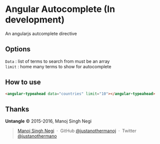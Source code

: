 Angular Autocomplete (In development)
====================

An angularjs autcomplete directive

Options
-------

`Data` : list of terms to search from must be an array 
<br>
`limit` : home many terms to show for autocomplete

How to use
----------

~~~ html
<angular-typeahead data="countries" limit="10"></angular-typeahead>
~~~


Thanks
------

**Untangle** © 2015-2016, Manoj Singh Negi

> [Manoj Singh Negi](http://manojsinghnegi.com) &nbsp;&middot;&nbsp;
> GitHub [@justanothermanoj](https://github.com/justanothermanoj) &nbsp;&middot;&nbsp;
> Twitter [@justanothermano](https://twitter.com/justanothermano)